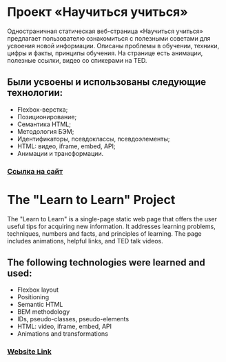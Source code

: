# Проект «Научиться учиться»
Одностраничная статическая веб-страница «Научиться учиться» предлагает пользователю ознакомиться с полезными советами для усвоения новой информации. Описаны проблемы в обучении, техники, цифры и факты, принципы обучения. На странице есть анимации, полезные ссылки, видео со спикерами на TED.
## Были усвоены и использованы следующие технологии:
- Flexbox-верстка;
- Позиционирование;
- Семантика HTML;
- Методология БЭМ;
- Идентификаторы, псевдоклассы, псевдоэлементы;
- HTML: видео, iframe, embed, API;
- Анимации и трансформации.
### [Ссылка на сайт](https://galitsina.github.io/russian-travel)

# The "Learn to Learn" Project
The "Learn to Learn" is a single-page static web page that offers the user useful tips for acquiring new information. It addresses learning problems, techniques, numbers and facts, and principles of learning. The page includes animations, helpful links, and TED talk videos.
## The following technologies were learned and used:
- Flexbox layout
- Positioning
- Semantic HTML
- BEM methodology
- IDs, pseudo-classes, pseudo-elements
- HTML: video, iframe, embed, API
- Animations and transformations
### [Website Link](https://galitsina.github.io/russian-travel)
